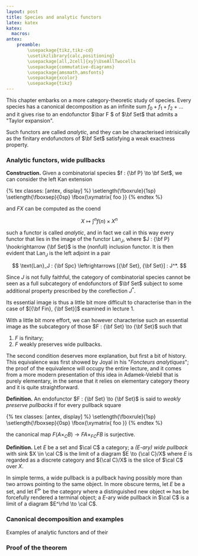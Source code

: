 ```yaml
---
layout: post
title: Species and analytic functors
latex: katex
katex:
  macros:
antex:
    preamble:
        \usepackage{tikz,tikz-cd}
        \usetikzlibrary{calc,positioning}
        \usepackage[all,2cell]{xy}\UseAllTwocells
        \usepackage{commutative-diagrams}
        \usepackage{amsmath,amsfonts}
        \usepackage{xcolor}
        \usepackage{tikz}
---
```


This chapter embarks on a more category-theoretic study of species. Every species has a canonical decomposition as an infinite sum $f_0 + f_1 + f_2 + \dots$ and it gives rise to an endofunctor $\bar F $ of $\bf Set$ that admits a "Taylor expansion".

Such functors are called *analytic*, and they can be characterised intrisically as the finitary endofunctors of $\bf Set$ satisfying a weak exactness property.

### Analytic functors, wide pullbacks

**Construction.** Given a combinatorial species $f : {\bf P} \to \bf Set$, we can consider the left Kan extension

{% tex classes: [antex, display] %}
\setlength{\fboxrule}{1sp}
\setlength{\fboxsep}{0sp}
\fbox{\xymatrix{
foo
}}
{% endtex %}

and $FX$ can be computed as the coend

$$ X\mapsto \int^n f(n)\times X^n $$

such a functor is called *analytic*, and in fact we call in this way every functor that lies in the image of the functor $\text{Lan}_J$, where $J : {\bf P} \hookrightarrow {\bf Set}$ is the (nonfull) inclusion functor. It is then evident that $\text{Lan}_J$ is the left adjoint in a pair

$$ \text{Lan}_J :  {\bf Spc} \leftrightarrows [{\bf Set}, {\bf Set}] : J^*. $$

Since $J$ is not fully faithful, the category of combinatorial species cannot be seen as a full subcategory of endofunctors of $\bf Set$ subject to some additional property prescribed by the coreflection $J^*$.

Its essential image is thus a little bit more difficult to characterise than in the case of $[{\bf Fin}, {\bf Set}]$ examined in lecture 1.

With a little bit more effort, we can however characterise such an essential image as the subcategory of those $F : {\bf Set} \to {\bf Set}$ such that

1. $F$ is finitary;
2. $F$ weakly preserves wide pullbacks.

The second condition deserves more explanation, but first a bit of history. This equivalence was first showed by Joyal in his "*Foncteurs analytiques*"; the proof of the equivalence will occupy the entire lecture, and it comes from a more modern presentation of this idea in Adamek-Velebil that is purely elementary, in the sense that it relies on elementary category theory and it is quite straightforward.

**Definition.** An endofunctor $F : {\bf Set} \to {\bf Set}$ is said to *weakly preserve pullbacks* if for every pullback square

{% tex classes: [antex, display] %}
\setlength{\fboxrule}{1sp}
\setlength{\fboxsep}{0sp}
\fbox{\xymatrix{
foo
}}
{% endtex %}

the canonical map $F(A\times_C B) \to FA \times_{FC} FB$ is surjective.

**Definition.** Let $E$ be a set and $\cal C$ a category; a *($E$-ary) wide pullback* with sink $X \in \cal C$ is the limit of a diagram $E \to {\cal C}/X$ where $E$ is regarded as a discrete category and ${\cal C}/X$ is the slice of $\cal C$ over $X$.

In simple terms, a wide pullback is a pullback having possibly more than two arrows pointing to the same object. In more obscure terms, let $E$ be a set, and let $E^\rhd$ be the category where a distinguished new object $\infty$ has be forcefully rendered a terminal object; a $E$-ary wide pullback in $\cal C$ is a limit of a diagram $E^\rhd \to \cal C$.

### Canonical decomposition and examples

Examples of analytic functors and of their

### Proof of the theorem